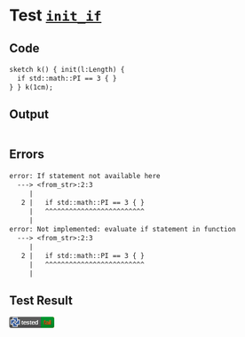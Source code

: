 # Test [`init_if`](/doc/tests/statement_usage.md#L388)

## Code

```µcad
sketch k() { init(l:Length) {
  if std::math::PI == 3 { }
} } k(1cm);

```

## Output

```,plain
```

## Errors

```,plain
error: If statement not available here
  ---> <from_str>:2:3
     |
   2 |   if std::math::PI == 3 { }
     |   ^^^^^^^^^^^^^^^^^^^^^^^^^
     |
error: Not implemented: evaluate if statement in function
  ---> <from_str>:2:3
     |
   2 |   if std::math::PI == 3 { }
     |   ^^^^^^^^^^^^^^^^^^^^^^^^^
     |
```

## Test Result

![FAILED AS EXPECTED](/doc/tests/.test/init_if.png)
